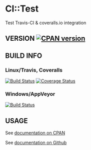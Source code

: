 # CI::Test

Test Travis-CI & coveralls.io integration

## VERSION [![CPAN version](https://badge.fury.io/pl/p5-ci-test.svg)](http://badge.fury.io/pl/p5-ci-test)

## BUILD INFO

### Linux/Travis, Coveralls

[![Build Status](https://travis-ci.org/briang/p5-ci-test.svg?branch=master)](https://travis-ci.org/briang/p5-ci-test)
[![Coverage Status](https://coveralls.io/repos/github/briang/p5-ci-test/badge.svg?branch=master)](https://coveralls.io/github/briang/p5-ci-test?branch=master)

### Windows/AppVeyor

[![Build Status](https://ci.appveyor.com/api/projects/status/32r7s2skrgm9ubva?svg=true)](https://ci.appveyor.com/api/projects/status/32r7s2skrgm9ubva?svg=true)

## USAGE

See [documentation on CPAN](https://metacpan.org/pod/CI::Test)

See [documentation on Github](https://github.com/briang/p5-ci-test/blob/master/README)
